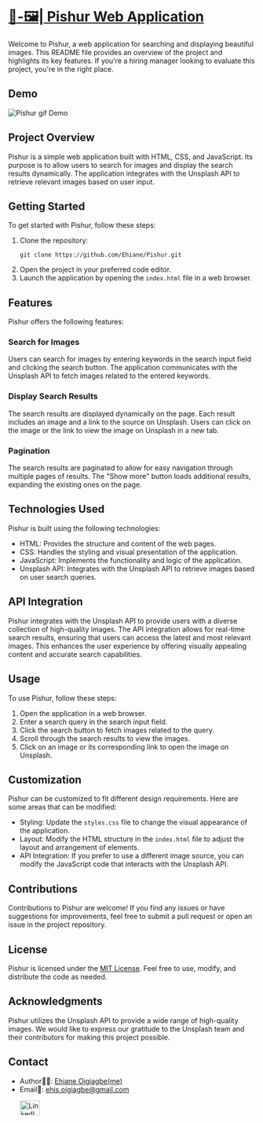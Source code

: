 # [📸-🖼️| Pishur Web Application](https://pishur.netlify.app)
Welcome to Pishur, a web application for searching and displaying beautiful images. This README file provides an overview of the project and highlights its key features. If you're a hiring manager looking to evaluate this project, you're in the right place.

## Demo
![Pishur gif Demo](https://github.com/Ehiane/Pishur/assets/79903725/a36a8197-5885-4ceb-8546-9c634dc30509)

## Project Overview

Pishur is a simple web application built with HTML, CSS, and JavaScript. Its purpose is to allow users to search for images and display the search results dynamically. The application integrates with the Unsplash API to retrieve relevant images based on user input.

## Getting Started

To get started with Pishur, follow these steps:

1. Clone the repository:
   ```
   git clone https://github.com/Ehiane/Pishur.git
   ```
3. Open the project in your preferred code editor.
4. Launch the application by opening the `index.html` file in a web browser.

## Features

Pishur offers the following features:

### Search for Images

Users can search for images by entering keywords in the search input field and clicking the search button. The application communicates with the Unsplash API to fetch images related to the entered keywords.

### Display Search Results

The search results are displayed dynamically on the page. Each result includes an image and a link to the source on Unsplash. Users can click on the image or the link to view the image on Unsplash in a new tab.

### Pagination

The search results are paginated to allow for easy navigation through multiple pages of results. The "Show more" button loads additional results, expanding the existing ones on the page.

## Technologies Used

Pishur is built using the following technologies:

- HTML: Provides the structure and content of the web pages.
- CSS: Handles the styling and visual presentation of the application.
- JavaScript: Implements the functionality and logic of the application.
- Unsplash API: Integrates with the Unsplash API to retrieve images based on user search queries.

## API Integration
Pishur integrates with the Unsplash API to provide users with a diverse collection of high-quality images. The API integration allows for real-time search results, ensuring that users can access the latest and most relevant images. This enhances the user experience by offering visually appealing content and accurate search capabilities.

## Usage

To use Pishur, follow these steps:

1. Open the application in a web browser.
2. Enter a search query in the search input field.
3. Click the search button to fetch images related to the query.
4. Scroll through the search results to view the images.
5. Click on an image or its corresponding link to open the image on Unsplash.

## Customization

Pishur can be customized to fit different design requirements. Here are some areas that can be modified:

- Styling: Update the `styles.css` file to change the visual appearance of the application.
- Layout: Modify the HTML structure in the `index.html` file to adjust the layout and arrangement of elements.
- API Integration: If you prefer to use a different image source, you can modify the JavaScript code that interacts with the Unsplash API.

## Contributions

Contributions to Pishur are welcome! If you find any issues or have suggestions for improvements, feel free to submit a pull request or open an issue in the project repository.

## License

Pishur is licensed under the [MIT License](LICENSE). Feel free to use, modify, and distribute the code as needed.

## Acknowledgments

Pishur utilizes the Unsplash API to provide a wide range of high-quality images. We would like to express our gratitude to the Unsplash team and their contributors for making this project possible.

## Contact
- Author✍🏽: [Ehiane Oigiagbe(me)](https://github.com/ehiane)
- Email📧: [ehis.oigiagbe@gmail.com](mailto:ehis.oigiagbe@gmail.com)
  <p align="left">
    <a href="https://www.linkedin.com/in/ehiane-oigiagbe/" target="_blank"><img align="center" src="https://raw.githubusercontent.com/rahuldkjain/github-profile-readme-generator/master/src/images/icons/Social/linked-in-alt.svg" alt="LinkedIn" height="30" width="40" /></a>
  </p>

